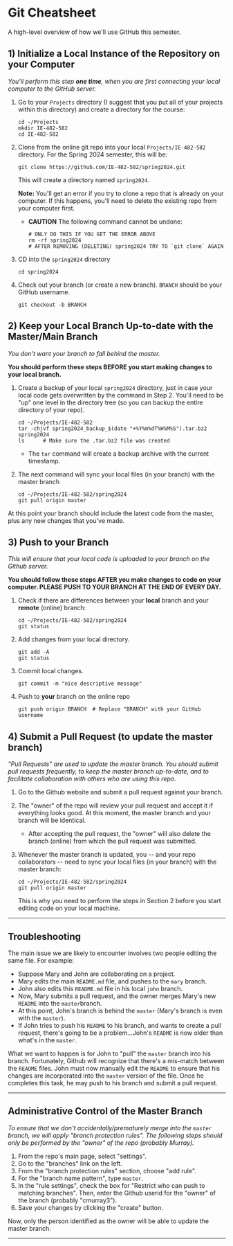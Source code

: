 # Git Cheatsheet

A high-level overview of how we'll use GitHub this semester.


## 1) Initialize a Local Instance of the Repository on your Computer

*You'll perform this step **one time**, when you are first connecting your local computer to the GitHub server.*

1. Go to your `Projects` directory (I suggest that you put all of your projects within this directory) and create a directory for the course:
   ```
   cd ~/Projects
   mkdir IE-482-582
   cd IE-482-582
   ```
   
2. Clone from the online git repo into your local `Projects/IE-482-582` directory.  For the Spring 2024 semester, this will be:
   ```
   git clone https://github.com/IE-482-582/spring2024.git
   ```
   This will create a directory named `spring2024`.
   
   **Note:** You'll get an error if you try to clone a repo that is already on your computer.  If this happens, you'll need to delete the existing repo from your computer first.  
   - **CAUTION** The following command cannot be undone:
       ```
       # ONLY DO THIS IF YOU GET THE ERROR ABOVE
       rm -rf spring2024
       # AFTER REMOVING (DELETING) spring2024 TRY TO `git clone` AGAIN
       ```  
      
3. CD into the `spring2024` directory
   ```
   cd spring2024
   ```
   
4. Check out your branch (or create a new branch).  `BRANCH` should be your GitHub username.
   ```
   git checkout -b BRANCH
   ```
 
## 2) Keep your Local Branch Up-to-date with the Master/Main Branch
*You don't want your branch to fall behind the master.*

**You should perform these steps BEFORE you start making changes to your local branch.**

1. Create a backup of your local `spring2024` directory, just in case your local code gets overwritten by the command in Step 2.  You'll need to be "up" one level in the directory tree (so you can backup the entire directory of your repo).
	```
	cd ~/Projects/IE-482-582
	tar -chjvf spring2024_backup_$(date "+%Y%m%dT%H%M%S").tar.bz2 spring2024
	ls      # Make sure the .tar.bz2 file was created
	```
   - The `tar` command will create a backup archive with the current timestamp.

2. The next command will sync your local files (in your branch) with the master branch   
   ```
   cd ~/Projects/IE-482-582/spring2024
   git pull origin master
   ```

At this point your branch should include the latest code from the master, plus any new changes that you've made.


## 3) Push to your Branch
*This will ensure that your local code is uploaded to your branch on the Github server.*

**You should follow these steps AFTER you make changes to code on your computer.  PLEASE PUSH TO YOUR BRANCH AT THE END OF EVERY DAY.**
    	
1. Check if there are differences between your **local** branch and your **remote** (online) branch:
   ```
   cd ~/Projects/IE-482-582/spring2024
   git status
   ```
   	
2. Add changes from your local directory.
   ```
   git add -A
   git status
   ```
   	
3. Commit local changes.
   ```
   git commit -m "nice descriptive message"
   ```
   
4. Push to **your** branch on the online repo
   ```
   git push origin BRANCH  # Replace "BRANCH" with your GitHub username
   ```


## 4) Submit a Pull Request (to update the master branch)

*"Pull Requests" are used to update the master branch.  You should submit pull requests frequently, to keep the master branch up-to-date, and to facilitate collaboration with others who are using this repo.*

1. Go to the Github website and submit a pull request against your branch.

2. The "owner" of the repo will review your pull request and accept it if everything looks good.  At this moment, the master branch and your branch will be identical.
   - After accepting the pull request, the "owner" will also delete the branch (online) from which the pull request was submitted. 
   
3. Whenever the master branch is updated, you -- and your repo collaborators -- need to sync your local files (in your branch) with the master branch:   
   ```
   cd ~/Projects/IE-482-582/spring2024
   git pull origin master
   ```
   
   This is why you need to perform the steps in Section 2 before you start editing code on your local machine.
   
---

## Troubleshooting

The main issue we are likely to encounter involves two people editing the same file.  For example:
- Suppose Mary and John are collaborating on a project. 
- Mary edits the main `README.md` file, and pushes to the `mary` branch.
- John also edits this `README.md` file in his local `john` branch. 
- Now, Mary submits a pull request, and the owner merges Mary's new `README` into the `master`branch.
- At this point, John's branch is behind the `master` (Mary's branch is even with the `master`).
- If John tries to push his `README` to his branch, and wants to create a pull request, there's going to be a problem...John's `README` is now older than what's in the `master`.

What we want to happen is for John to "pull" the `master` branch into his branch.  Fortunately, Github will recognize that there's a mis-match between the `README` files.  John must now manually edit the `README` to ensure that his changes are incorporated into the `master` version of the file.  Once he completes this task, he may push to his branch and submit a pull request. 


--- 

## Administrative Control of the Master Branch

*To ensure that we don't accidentally/prematurely merge into the `master` branch, we will apply "branch protection rules".  The following steps should only be performed by the "owner" of the repo (probably Murray).*

1. From the repo's main page, select "settings".
2. Go to the "branches" link on the left.
3. From the "branch protection rules" section, choose "add rule".
4. For the "branch name pattern", type `master`.
5. In the "rule settings", check the box for "Restrict who can push to matching branches".  Then, enter the Github userid for the "owner" of the branch (probably "cmurray3").
6. Save your changes by clicking the "create" button.

Now, only the person identified as the owner will be able to update the master branch.  

---    

   

